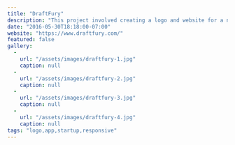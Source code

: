 ```yaml
---
title: "DraftFury"
description: "This project involved creating a logo and website for a new fantasy sports site. In addition to designing and developing the marketing website, I also redesigned and developed the front-end of their Java application using Bootstrap and Angular. "
date: "2016-05-30T18:18:00-07:00"
website: "https://www.draftfury.com/"
featured: false
gallery:
  -
    url: "/assets/images/draftfury-1.jpg"
    caption: null
  -
    url: "/assets/images/draftfury-2.jpg"
    caption: null
  -
    url: "/assets/images/draftfury-3.jpg"
    caption: null
  -
    url: "/assets/images/draftfury-4.jpg"
    caption: null
tags: "logo,app,startup,responsive"
---
```

